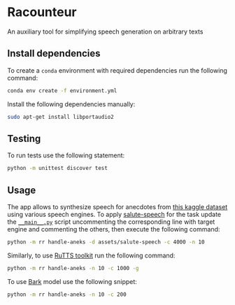 # Racounteur

An auxiliary tool for simplifying speech generation on arbitrary texts

## Install dependencies

To create a `conda` environment with required dependencies run the following command:

```sh
conda env create -f environment.yml
```

Install the following dependencies manually:

```sh
sudo apt-get install libportaudio2
```

## Testing

To run tests use the following statement:

```sh
python -m unittest discover test
```

## Usage

The app allows to synthesize speech for anecdotes from [this kaggle dataset](https://www.kaggle.com/datasets/zeionara/anecdotes?select=anecdotes.tsv) using various speech engines. To apply [salute-speech](https://developers.sber.ru/portal/products/smartspeech) for the task update the [`__main__.py`](https://github.com/zeionara/raconteur/blob/master/rr/__main__.py) script uncommenting the corresponding line with target engine and commenting the others, then execute the following command:

```sh
python -m rr handle-aneks -d assets/salute-speech -c 4000 -n 10
```

Similarly, to use [RuTTS toolkit](https://github.com/Tera2Space/RUTTS) run the following command:

```sh
python -m rr handle-aneks -n 10 -c 1000 -g
```

To use [Bark](https://github.com/suno-ai/bark) model use the following snippet:

```sh
python -m rr handle-aneks -n 10 -c 200
```
